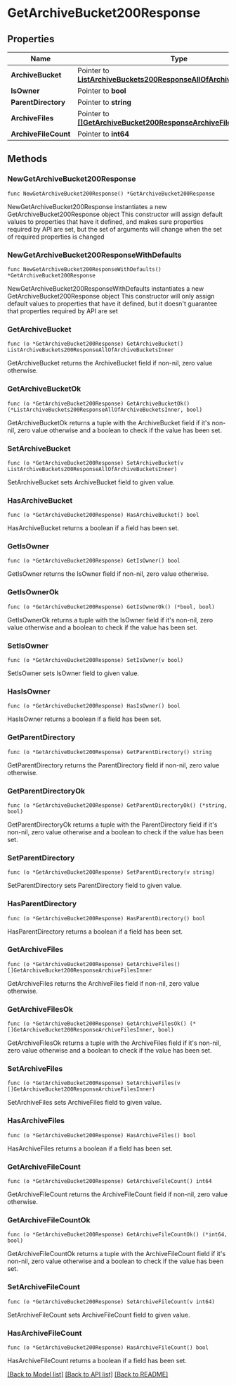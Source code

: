 # GetArchiveBucket200Response

## Properties

Name | Type | Description | Notes
------------ | ------------- | ------------- | -------------
**ArchiveBucket** | Pointer to [**ListArchiveBuckets200ResponseAllOfArchiveBucketsInner**](ListArchiveBuckets200ResponseAllOfArchiveBucketsInner.md) |  | [optional] 
**IsOwner** | Pointer to **bool** |  | [optional] 
**ParentDirectory** | Pointer to **string** |  | [optional] 
**ArchiveFiles** | Pointer to [**[]GetArchiveBucket200ResponseArchiveFilesInner**](GetArchiveBucket200ResponseArchiveFilesInner.md) |  | [optional] 
**ArchiveFileCount** | Pointer to **int64** |  | [optional] 

## Methods

### NewGetArchiveBucket200Response

`func NewGetArchiveBucket200Response() *GetArchiveBucket200Response`

NewGetArchiveBucket200Response instantiates a new GetArchiveBucket200Response object
This constructor will assign default values to properties that have it defined,
and makes sure properties required by API are set, but the set of arguments
will change when the set of required properties is changed

### NewGetArchiveBucket200ResponseWithDefaults

`func NewGetArchiveBucket200ResponseWithDefaults() *GetArchiveBucket200Response`

NewGetArchiveBucket200ResponseWithDefaults instantiates a new GetArchiveBucket200Response object
This constructor will only assign default values to properties that have it defined,
but it doesn't guarantee that properties required by API are set

### GetArchiveBucket

`func (o *GetArchiveBucket200Response) GetArchiveBucket() ListArchiveBuckets200ResponseAllOfArchiveBucketsInner`

GetArchiveBucket returns the ArchiveBucket field if non-nil, zero value otherwise.

### GetArchiveBucketOk

`func (o *GetArchiveBucket200Response) GetArchiveBucketOk() (*ListArchiveBuckets200ResponseAllOfArchiveBucketsInner, bool)`

GetArchiveBucketOk returns a tuple with the ArchiveBucket field if it's non-nil, zero value otherwise
and a boolean to check if the value has been set.

### SetArchiveBucket

`func (o *GetArchiveBucket200Response) SetArchiveBucket(v ListArchiveBuckets200ResponseAllOfArchiveBucketsInner)`

SetArchiveBucket sets ArchiveBucket field to given value.

### HasArchiveBucket

`func (o *GetArchiveBucket200Response) HasArchiveBucket() bool`

HasArchiveBucket returns a boolean if a field has been set.

### GetIsOwner

`func (o *GetArchiveBucket200Response) GetIsOwner() bool`

GetIsOwner returns the IsOwner field if non-nil, zero value otherwise.

### GetIsOwnerOk

`func (o *GetArchiveBucket200Response) GetIsOwnerOk() (*bool, bool)`

GetIsOwnerOk returns a tuple with the IsOwner field if it's non-nil, zero value otherwise
and a boolean to check if the value has been set.

### SetIsOwner

`func (o *GetArchiveBucket200Response) SetIsOwner(v bool)`

SetIsOwner sets IsOwner field to given value.

### HasIsOwner

`func (o *GetArchiveBucket200Response) HasIsOwner() bool`

HasIsOwner returns a boolean if a field has been set.

### GetParentDirectory

`func (o *GetArchiveBucket200Response) GetParentDirectory() string`

GetParentDirectory returns the ParentDirectory field if non-nil, zero value otherwise.

### GetParentDirectoryOk

`func (o *GetArchiveBucket200Response) GetParentDirectoryOk() (*string, bool)`

GetParentDirectoryOk returns a tuple with the ParentDirectory field if it's non-nil, zero value otherwise
and a boolean to check if the value has been set.

### SetParentDirectory

`func (o *GetArchiveBucket200Response) SetParentDirectory(v string)`

SetParentDirectory sets ParentDirectory field to given value.

### HasParentDirectory

`func (o *GetArchiveBucket200Response) HasParentDirectory() bool`

HasParentDirectory returns a boolean if a field has been set.

### GetArchiveFiles

`func (o *GetArchiveBucket200Response) GetArchiveFiles() []GetArchiveBucket200ResponseArchiveFilesInner`

GetArchiveFiles returns the ArchiveFiles field if non-nil, zero value otherwise.

### GetArchiveFilesOk

`func (o *GetArchiveBucket200Response) GetArchiveFilesOk() (*[]GetArchiveBucket200ResponseArchiveFilesInner, bool)`

GetArchiveFilesOk returns a tuple with the ArchiveFiles field if it's non-nil, zero value otherwise
and a boolean to check if the value has been set.

### SetArchiveFiles

`func (o *GetArchiveBucket200Response) SetArchiveFiles(v []GetArchiveBucket200ResponseArchiveFilesInner)`

SetArchiveFiles sets ArchiveFiles field to given value.

### HasArchiveFiles

`func (o *GetArchiveBucket200Response) HasArchiveFiles() bool`

HasArchiveFiles returns a boolean if a field has been set.

### GetArchiveFileCount

`func (o *GetArchiveBucket200Response) GetArchiveFileCount() int64`

GetArchiveFileCount returns the ArchiveFileCount field if non-nil, zero value otherwise.

### GetArchiveFileCountOk

`func (o *GetArchiveBucket200Response) GetArchiveFileCountOk() (*int64, bool)`

GetArchiveFileCountOk returns a tuple with the ArchiveFileCount field if it's non-nil, zero value otherwise
and a boolean to check if the value has been set.

### SetArchiveFileCount

`func (o *GetArchiveBucket200Response) SetArchiveFileCount(v int64)`

SetArchiveFileCount sets ArchiveFileCount field to given value.

### HasArchiveFileCount

`func (o *GetArchiveBucket200Response) HasArchiveFileCount() bool`

HasArchiveFileCount returns a boolean if a field has been set.


[[Back to Model list]](../README.md#documentation-for-models) [[Back to API list]](../README.md#documentation-for-api-endpoints) [[Back to README]](../README.md)


